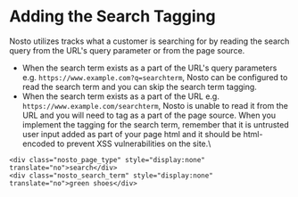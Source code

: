 # Adding the Search Tagging

Nosto utilizes tracks what a customer is searching for by reading the search query from the URL's query parameter or from the page source.

* When the search term exists as a part of the URL's query parameters e.g. `https://www.example.com?q=searchterm`, Nosto can be configured to read the search term and you can skip the search term tagging.
* When the search term exists as a part of the URL e.g. `https://www.example.com/searchterm`, Nosto is unable to read it from the URL and you will need to tag as a part of the page source. When you implement the tagging for the search term, remember that it is untrusted user input added as part of your page html and it should be html-encoded to prevent XSS vulnerabilities on the site.\


```markup
<div class="nosto_page_type" style="display:none" translate="no">search</div>
<div class="nosto_search_term" style="display:none" translate="no">green shoes</div>
```